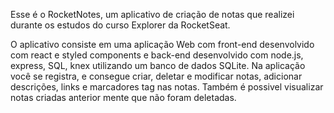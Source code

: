 Esse é o RocketNotes, um aplicativo de criação de notas que realizei durante os estudos do curso Explorer da RocketSeat. 

O aplicativo consiste em uma aplicação Web com front-end desenvolvido com react e styled components e back-end desenvolvido com node.js, express, SQL, knex utilizando um banco de dados SQLite. Na aplicação você se registra, e consegue criar, deletar e modificar notas, adicionar descrições, links e marcadores tag nas notas. Também é possivel visualizar notas criadas anterior mente que não foram deletadas.
